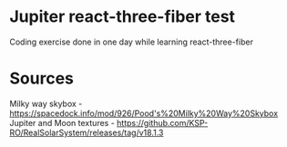 # Jupiter react-three-fiber test
Coding exercise done in one day while learning react-three-fiber

# Sources
Milky way skybox - https://spacedock.info/mod/926/Pood's%20Milky%20Way%20Skybox
Jupiter and Moon textures - https://github.com/KSP-RO/RealSolarSystem/releases/tag/v18.1.3